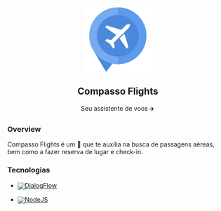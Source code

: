 <div align='center'>

<a href=''>
    <img align='center' width='30%' src='img/logo.png'/>
</a>
    <h2 align='center'>Compasso Flights</h2>
    <p>Seu assistente de voos ✈️</p>
</div>

### Overview

Compasso Flights é um 🤖 que te auxilia na busca de passagens aéreas, bem como a fazer reserva de lugar e check-in.

### Tecnologias

- <a href=''>
    <img align='center' width='25px' src='https://res-3.cloudinary.com/crunchbase-production/image/upload/c_lpad,h_256,w_256,f_auto,q_auto:eco/dcph7ykbnygzl7i5hmft'>DialogFlow</img>
</a>

- <a href=''>
    <img align='center' width='25px' src='https://nodejs.org/static/images/logo-hexagon-card.png'>NodeJS</img>
</a>

